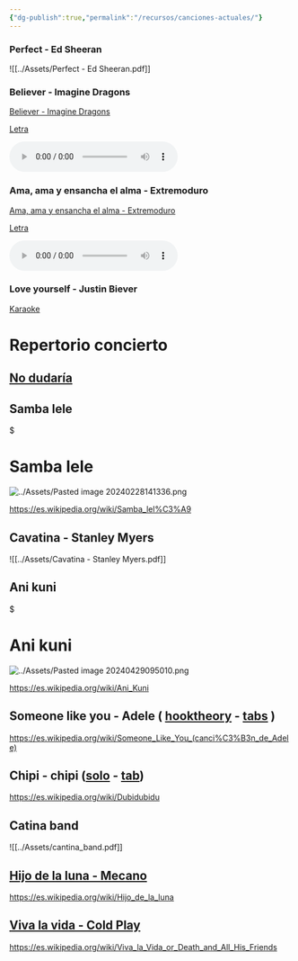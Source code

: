 ```yaml
---
{"dg-publish":true,"permalink":"/recursos/canciones-actuales/"}
---
```



### Perfect - Ed Sheeran

![[../Assets/Perfect - Ed Sheeran.pdf]]

### Believer - Imagine Dragons

[Believer - Imagine Dragons](https://studio.moises.ai/player2/f05e7a3a-1a81-443c-a8fa-d8df66fa5b4e/?context=spliter)

[Letra](https://www.letras.com/imagine-dragons/believer/traduccion.html)

<audio src="https://docs.google.com/uc?export=download&id=1PDSZ_mhSHHEpu7vbaB_aaQsfHz9V7MbG" controls></audio>

### Ama, ama y ensancha el alma - Extremoduro

[Ama, ama y ensancha el alma - Extremoduro](https://studio.moises.ai/player2/be55d2b5-bc8b-43d8-8c7b-ff1c8ffeb256/?context=spliter) 

[Letra](https://lyrics.lyricfind.com/lyrics/in-pulso-ama-ama-ama-y-ensancha-el-alma-version-extremoduro)

<audio src="https://docs.google.com/uc?export=download&id=1zpwk09KzIn8fdwATL--ZgFO1GhhRAGCt" controls></audio>

### Love yourself - Justin Biever

[Karaoke](https://www.youtube.com/watch?v=sC_kOGn58ZQ)


# Repertorio concierto

## [No dudaría](https://tabs.ultimate-guitar.com/tab/antonio-flores/no-dudaria-chords-1428829)

## Samba lele


<div class="transclusion internal-embed is-loaded"><div class="markdown-embed">

$<div class="markdown-embed-title">

# Samba lele

</div>




![../Assets/Pasted image 20240228141336.png](/img/user/Assets/Pasted%20image%2020240228141336.png)


</div></div>


https://es.wikipedia.org/wiki/Samba_lel%C3%A9 

## Cavatina - Stanley Myers

![[../Assets/Cavatina - Stanley Myers.pdf]]

## Ani kuni


<div class="transclusion internal-embed is-loaded"><div class="markdown-embed">

$<div class="markdown-embed-title">

# Ani kuni

</div>




![../Assets/Pasted image 20240429095010.png](/img/user/Assets/Pasted%20image%2020240429095010.png)

</div></div>


https://es.wikipedia.org/wiki/Ani_Kuni

## Someone like you - Adele ( [hooktheory](https://www.hooktheory.com/hookpad/view/dPoDYGLZmnM) - [tabs](https://tabs.ultimate-guitar.com/tab/adele/someone-like-you-chords-1006751) )

https://es.wikipedia.org/wiki/Someone_Like_You_(canci%C3%B3n_de_Adele)

## Chipi - chipi ([solo](https://clases-de-musica-ies.vercel.app/img/optimized/k5fFbtCMgj-700.webp) - [tab](https://tabs.ultimate-guitar.com/user/tab/view?h=3J5Eu6dcT3STeidqe3Y1zdGE))

https://es.wikipedia.org/wiki/Dubidubidu

## Catina band

![[../Assets/cantina_band.pdf]]

## [Hijo de la luna - Mecano](https://tabs.ultimate-guitar.com/tab/mecano/hijo-de-la-luna-chords-459303)

https://es.wikipedia.org/wiki/Hijo_de_la_luna

## [Viva la vida - Cold Play](https://tabs.ultimate-guitar.com/tab/coldplay/viva-la-vida-chords-675427)

https://es.wikipedia.org/wiki/Viva_la_Vida_or_Death_and_All_His_Friends
